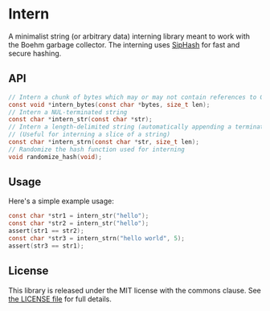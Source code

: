 # Intern

A minimalist string (or arbitrary data) interning library meant to work with
the Boehm garbage collector. The interning uses
[SipHash](https://en.wikipedia.org/wiki/SipHash) for fast and secure hashing.

## API

```c
// Intern a chunk of bytes which may or may not contain references to GC objects
const void *intern_bytes(const char *bytes, size_t len);
// Intern a NUL-terminated string
const char *intern_str(const char *str);
// Intern a length-delimited string (automatically appending a terminating NUL byte)
// (Useful for interning a slice of a string)
const char *intern_strn(const char *str, size_t len);
// Randomize the hash function used for interning
void randomize_hash(void);
```

## Usage

Here's a simple example usage:

```c
const char *str1 = intern_str("hello");
const char *str2 = intern_str("hello");
assert(str1 == str2);
const char *str3 = intern_strn("hello world", 5);
assert(str3 == str1);
```

## License

This library is released under the MIT license with the commons clause. See
[the LICENSE file](LICENSE) for full details.
